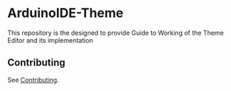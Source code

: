 ArduinoIDE-Theme
=============

This repository is the designed to provide Guide to Working of the Theme Editor and its implementation



Contributing
------------

See [Contributing](CONTRIBUTING.md).
